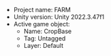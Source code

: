 <!-- UNITY CODE ASSIST INSTRUCTIONS START -->
- Project name: FARM
- Unity version: Unity 2022.3.47f1
- Active game object:
  - Name: CropBase
  - Tag: Untagged
  - Layer: Default
<!-- UNITY CODE ASSIST INSTRUCTIONS END -->